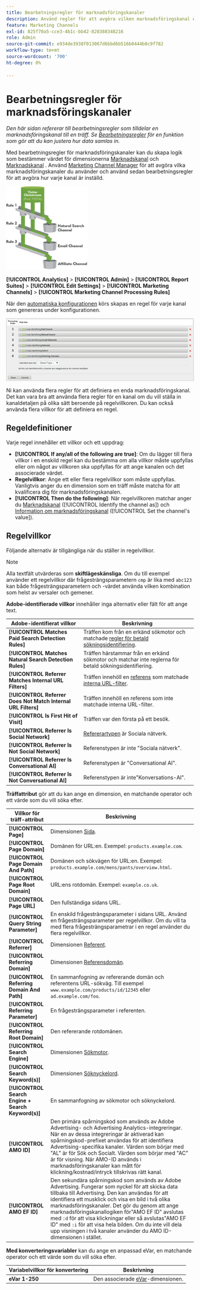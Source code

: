 ```yaml
---
title: Bearbetningsregler för marknadsföringskanaler
description: Använd regler för att avgöra vilken marknadsföringskanal en träff tillhör.
feature: Marketing Channels
exl-id: 825f70a5-cce3-4b1c-bb42-828388348216
role: Admin
source-git-commit: e934de3938f013067d6bbd6b516b0444b0c9f782
workflow-type: tm+mt
source-wordcount: '700'
ht-degree: 0%

---
```


# Bearbetningsregler för marknadsföringskanaler

_Den här sidan refererar till bearbetningsregler som tilldelar en marknadsföringskanal till en träff. Se [Bearbetningsregler](../general/processing-rules/pr-overview.md) för en funktion som gör att du kan justera hur data samlas in._

Med bearbetningsregler för marknadsföringskanaler kan du skapa logik som bestämmer värdet för dimensionerna [Marknadskanal](/help/components/dimensions/marketing-channel.md) och [Marknadskanal &#x200B;](/help/components/dimensions/marketing-detail.md) . Använd [Marketing Channel Manager](c-channels.md) för att avgöra vilka marknadsföringskanaler du använder och använd sedan bearbetningsregler för att avgöra hur varje kanal är inställd.

![Marknadsföringskanalbucklar](assets/buckets_2.png)

**[!UICONTROL Analytics]** > **[!UICONTROL Admin]** > **[!UICONTROL Report Suites]** > **[!UICONTROL Edit Settings]** > **[!UICONTROL Marketing Channels]** > **[!UICONTROL Marketing Channel Processing Rules]**

När den [automatiska konfigurationen](/help/components/c-marketing-channels/c-getting-started-mchannel.md) körs skapas en regel för varje kanal som genereras under konfigurationen.

![Standardregler](assets/marketing_channel_rules.png)

Ni kan använda flera regler för att definiera en enda marknadsföringskanal. Det kan vara bra att använda flera regler för en kanal om du vill ställa in kanaldetaljen på olika sätt beroende på regelvillkoren. Du kan också använda flera villkor för att definiera en regel.

## Regeldefinitioner

Varje regel innehåller ett villkor och ett uppdrag:

* **[!UICONTROL If any/all of the following are true]**: Om du lägger till flera villkor i en enskild regel kan du bestämma om alla villkor måste uppfyllas eller om något av villkoren ska uppfyllas för att ange kanalen och det associerade värdet.
* **Regelvillkor**: Ange ett eller flera regelvillkor som måste uppfyllas. Vanligtvis anger du en dimension som en träff måste matcha för att kvalificera dig för marknadsföringskanalen.
* **[!UICONTROL Then do the following]**: När regelvillkoren matchar anger du [Marknadskanal](/help/components/dimensions/marketing-channel.md) ([!UICONTROL Identify the channel as]) och [Information om marknadsföringskanal](/help/components/dimensions/marketing-detail.md) ([!UICONTROL Set the channel's value]).

## Regelvillkor

Följande alternativ är tillgängliga när du ställer in regelvillkor.

>[!NOTE]
>
>Alla textfält utvärderas som **skiftlägeskänsliga**. Om du till exempel använder ett regelvillkor där frågesträngsparametern `cmp` är lika med `abc123` kan både frågesträngsparametern och -värdet använda vilken kombination som helst av versaler och gemener.

**Adobe-identifierade villkor** innehåller inga alternativ eller fält för att ange text.

| Adobe-identifierat villkor | Beskrivning |
|---|---|
| **[!UICONTROL Matches Paid Search Detection Rules]** | Träffen kom från en erkänd sökmotor och matchade [regler för betald sökningsidentifiering](../general/paid-search-detection/paid-search-detection.md). |
| **[!UICONTROL Matches Natural Search Detection Rules]** | Träffen härstammar från en erkänd sökmotor och matchar inte reglerna för betald sökningsidentifiering. |
| **[!UICONTROL Referrer Matches Internal URL Filters]** | Träffen innehöll en [referens](/help/components/dimensions/referrer.md) som matchade [interna URL-filter](../general/internal-url-filter-admin.md). |
| **[!UICONTROL Referrer Does Not Match Internal URL Filters]** | Träffen innehöll en referens som inte matchade interna URL-filter. |
| **[!UICONTROL Is First Hit of Visit]** | Träffen var den första på ett besök. |
| **[!UICONTROL Referrer Is Social Network]** | [Refererartypen](/help/components/dimensions/referrer-type.md) är Sociala nätverk. |
| **[!UICONTROL Referrer Is Not Social Network]** | Referenstypen är inte &quot;Sociala nätverk&quot;. |
| **[!UICONTROL Referrer Is Conversational AI]** | Referenstypen är &quot;Conversational AI&quot;. |
| **[!UICONTROL Referrer Is Not Conversational AI]** | Referenstypen är inte&quot;Konversations-AI&quot;. |

**Träffattribut** gör att du kan ange en dimension, en matchande operator och ett värde som du vill söka efter.

| Villkor för träff-attribut | Beskrivning |
|---|---|
| **[!UICONTROL Page]** | Dimensionen [Sida](/help/components/dimensions/page.md). |
| **[!UICONTROL Page Domain]** | Domänen för URL:en. Exempel: `products.example.com`. |
| **[!UICONTROL Page Domain And Path]** | Domänen och sökvägen för URL:en. Exempel: `products.example.com/mens/pants/overview.html`. |
| **[!UICONTROL Page Root Domain]** | URL:ens rotdomän. Exempel: `example.co.uk`. |
| **[!UICONTROL Page URL]** | Den fullständiga sidans URL. |
| **[!UICONTROL Query String Parameter]** | En enskild frågesträngsparameter i sidans URL. Använd en frågesträngsparameter per regelvillkor. Om du vill ta med flera frågesträngsparametrar i en regel använder du flera regelvillkor. |
| **[!UICONTROL Referrer]** | Dimensionen [Referent](/help/components/dimensions/referrer.md). |
| **[!UICONTROL Referring Domain]** | Dimensionen [Referensdomän](/help/components/dimensions/referring-domain.md). |
| **[!UICONTROL Referring Domain And Path]** | En sammanfogning av refererande domän och referentens URL-sökväg. Till exempel `www.example.com/products/id/12345` eller `ad.example.com/foo`. |
| **[!UICONTROL Referring Parameter]** | En frågesträngsparameter i referenten. |
| **[!UICONTROL Referring Root Domain]** | Den refererande rotdomänen. |
| **[!UICONTROL Search Engine]** | Dimensionen [Sökmotor](/help/components/dimensions/search-engine.md). |
| **[!UICONTROL Search Keyword(s)]** | Dimensionen [Söknyckelord](/help/components/dimensions/search-keyword.md). |
| **[!UICONTROL Search Engine + Search Keyword(s)]** | En sammanfogning av sökmotor och söknyckelord. |
| **[!UICONTROL AMO ID]** | Den primära spårningskod som används av Adobe Advertising- och Advertising Analytics-integreringar. När en av dessa integreringar är aktiverad kan spårningskod-prefixet användas för att identifiera Advertising-specifika kanaler. Värden som börjar med &quot;AL&quot; är för Sök och Socialt. Värden som börjar med &quot;AC&quot; är för visning. När AMO-ID används i marknadsföringskanaler kan mått för klickning/kostnad/intryck tillskrivas rätt kanal. |
| **[!UICONTROL AMO EF ID]** | Den sekundära spårningskod som används av Adobe Advertising. Fungerar som nyckel för att skicka data tillbaka till Advertising. Den kan användas för att identifiera ett musklick och visa en bild i två olika marknadsföringskanaler. Det gör du genom att ange marknadsföringskanallogiken för&quot;AMO EF ID&quot; avslutas med `:d` för att visa klickningar eller så avslutas&quot;AMO EF ID&quot; med `:i` för att visa hela bilden. Om du inte vill dela upp visningen i två kanaler använder du AMO ID-dimensionen i stället. |

**Med konverteringsvariabler** kan du ange en anpassad eVar, en matchande operator och ett värde som du vill söka efter.

| Variabelvillkor för konvertering | Beskrivning |
|---|---|
| **eVar 1-250** | Den associerade [eVar](/help/components/dimensions/evar.md)-dimensionen. |
